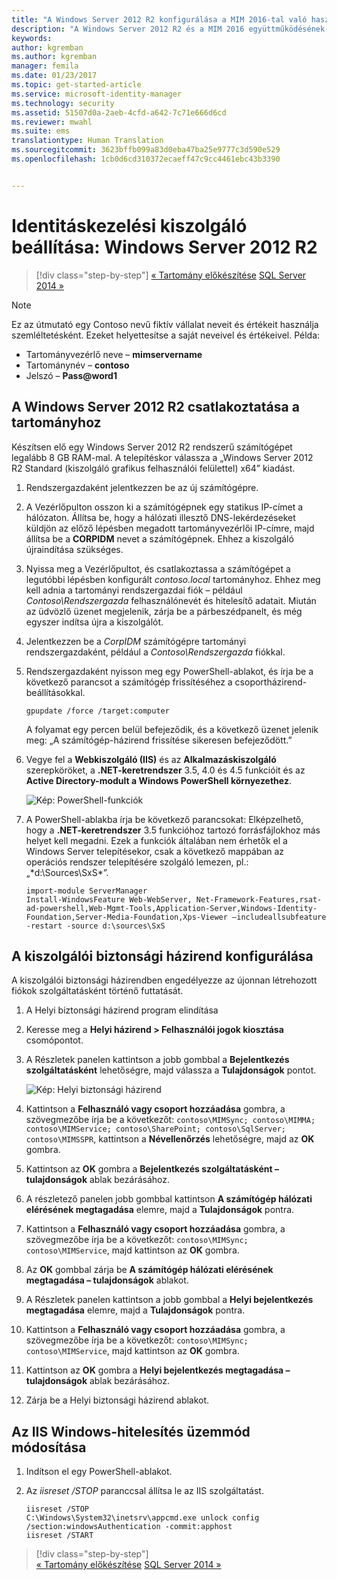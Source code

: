 ```yaml
---
title: "A Windows Server 2012 R2 konfigurálása a MIM 2016-tal való használathoz | Microsoft Docs"
description: "A Windows Server 2012 R2 és a MIM 2016 együttműködésének előkészítési lépései és minimumkövetelményei"
keywords: 
author: kgremban
ms.author: kgremban
manager: femila
ms.date: 01/23/2017
ms.topic: get-started-article
ms.service: microsoft-identity-manager
ms.technology: security
ms.assetid: 51507d0a-2aeb-4cfd-a642-7c71e666d6cd
ms.reviewer: mwahl
ms.suite: ems
translationtype: Human Translation
ms.sourcegitcommit: 3623bffb099a83d0eba47ba25e9777c3d590e529
ms.openlocfilehash: 1cb0d6cd310372ecaeff47c9cc4461ebc43b3390


---
```


# <a name="set-up-an-identity-management-server-windows-server-2012-r2"></a>Identitáskezelési kiszolgáló beállítása: Windows Server 2012 R2

>[!div class="step-by-step"]
[« Tartomány előkészítése](preparing-domain.md)
[SQL Server 2014 »](prepare-server-sql2014.md)

> [!NOTE]
> Ez az útmutató egy Contoso nevű fiktív vállalat neveit és értékeit használja szemléltetésként. Ezeket helyettesítse a saját neveivel és értékeivel. Példa:
> - Tartományvezérlő neve – **mimservername**
> - Tartománynév – **contoso**
> - Jelszó – **Pass@word1**

## <a name="join-windows-server-2012-r2-to-your-domain"></a>A Windows Server 2012 R2 csatlakoztatása a tartományhoz

Készítsen elő egy Windows Server 2012 R2 rendszerű számítógépet legalább 8 GB RAM-mal. A telepítéskor válassza a „Windows Server 2012 R2 Standard (kiszolgáló grafikus felhasználói felülettel) x64” kiadást.

1. Rendszergazdaként jelentkezzen be az új számítógépre.

2. A Vezérlőpulton osszon ki a számítógépnek egy statikus IP-címet a hálózaton. Állítsa be, hogy a hálózati illesztő DNS-lekérdezéseket küldjön az előző lépésben megadott tartományvezérlői IP-címre, majd állítsa be a **CORPIDM** nevet a számítógépnek.  Ehhez a kiszolgáló újraindítása szükséges.

3. Nyissa meg a Vezérlőpultot, és csatlakoztassa a számítógépet a legutóbbi lépésben konfigurált *contoso.local* tartományhoz.  Ehhez meg kell adnia a tartományi rendszergazdai fiók – például *Contoso\Rendszergazda* felhasználónevét és hitelesítő adatait.  Miután az üdvözlő üzenet megjelenik, zárja be a párbeszédpanelt, és még egyszer indítsa újra a kiszolgálót.

4. Jelentkezzen be a *CorpIDM* számítógépre tartományi rendszergazdaként, például a *Contoso\Rendszergazda* fiókkal.

5. Rendszergazdaként nyisson meg egy PowerShell-ablakot, és írja be a következő parancsot a számítógép frissítéséhez a csoportházirend-beállításokkal.

    ```
    gpupdate /force /target:computer
    ```

    A folyamat egy percen belül befejeződik, és a következő üzenet jelenik meg: „A számítógép-házirend frissítése sikeresen befejeződött.”

6. Vegye fel a **Webkiszolgáló (IIS)** és az **Alkalmazáskiszolgáló** szerepköröket, a **.NET-keretrendszer** 3.5, 4.0 és 4.5 funkcióit és az **Active Directory-modult a Windows PowerShell környezethez**.

    ![Kép: PowerShell-funkciók](media/MIM-DeployWS2.png)

7. A PowerShell-ablakba írja be következő parancsokat: Elképzelhető, hogy a **.NET-keretrendszer** 3.5 funkcióhoz tartozó forrásfájlokhoz más helyet kell megadni. Ezek a funkciók általában nem érhetők el a Windows Server telepítésekor, csak a következő mappában az operációs rendszer telepítésére szolgáló lemezen, pl.: „*d:\Sources\SxS\*”.

    ```
    import-module ServerManager
    Install-WindowsFeature Web-WebServer, Net-Framework-Features,rsat-ad-powershell,Web-Mgmt-Tools,Application-Server,Windows-Identity-Foundation,Server-Media-Foundation,Xps-Viewer –includeallsubfeature -restart -source d:\sources\SxS
    ```

## <a name="configure-the-server-security-policy"></a>A kiszolgálói biztonsági házirend konfigurálása

A kiszolgálói biztonsági házirendben engedélyezze az újonnan létrehozott fiókok szolgáltatásként történő futtatását.

1. A Helyi biztonsági házirend program elindítása

2. Keresse meg a **Helyi házirend > Felhasználói jogok kiosztása** csomópontot.

3. A Részletek panelen kattintson a jobb gombbal a **Bejelentkezés szolgáltatásként** lehetőségre, majd válassza a **Tulajdonságok** pontot.

    ![Kép: Helyi biztonsági házirend](media/MIM-DeployWS3.png)

4. Kattintson a **Felhasználó vagy csoport hozzáadása** gombra, a szövegmezőbe írja be a következőt: `contoso\MIMSync; contoso\MIMMA; contoso\MIMService; contoso\SharePoint; contoso\SqlServer; contoso\MIMSSPR`, kattintson a **Névellenőrzés** lehetőségre, majd az **OK** gombra.

5. Kattintson az **OK** gombra a **Bejelentkezés szolgáltatásként – tulajdonságok** ablak bezárásához.

6.  A részletező panelen jobb gombbal kattintson **A számítógép hálózati elérésének megtagadása** elemre, majd a **Tulajdonságok** pontra.

7. Kattintson a **Felhasználó vagy csoport hozzáadása** gombra, a szövegmezőbe írja be a következőt: `contoso\MIMSync; contoso\MIMService`, majd kattintson az **OK** gombra.

8. Az **OK** gombbal zárja be **A számítógép hálózati elérésének megtagadása – tulajdonságok** ablakot.

9. A Részletek panelen kattintson a jobb gombbal a **Helyi bejelentkezés megtagadása** elemre, majd a **Tulajdonságok** pontra.

10. Kattintson a **Felhasználó vagy csoport hozzáadása** gombra, a szövegmezőbe írja be a következőt: `contoso\MIMSync; contoso\MIMService`, majd kattintson az **OK** gombra.

11. Kattintson az **OK** gombra a **Helyi bejelentkezés megtagadása – tulajdonságok** ablak bezárásához.

12. Zárja be a Helyi biztonsági házirend ablakot.


## <a name="change-the-iis-windows-authentication-mode"></a>Az IIS Windows-hitelesítés üzemmód módosítása

1.  Indítson el egy PowerShell-ablakot.

2.  Az *iisreset /STOP* paranccsal állítsa le az IIS szolgáltatást.

    ```
    iisreset /STOP
    C:\Windows\System32\inetsrv\appcmd.exe unlock config /section:windowsAuthentication -commit:apphost
    iisreset /START
    ```

>[!div class="step-by-step"]  
[« Tartomány előkészítése](preparing-domain.md)
[SQL Server 2014 »](prepare-server-sql2014.md)



<!--HONumber=Jan17_HO4-->


